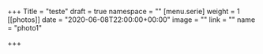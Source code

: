 +++
Title = "teste"
draft = true
namespace = ""
[menu.serie]
weight = 1
[[photos]]
date = "2020-06-08T22:00:00+00:00"
image = ""
link = ""
name = "photo1"

+++
